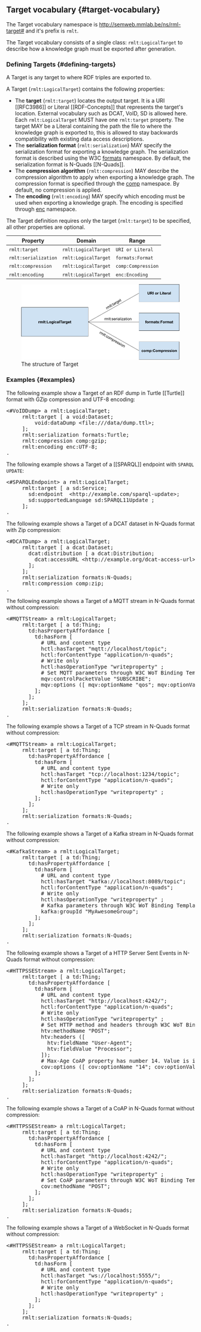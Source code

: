 ## Target vocabulary {#target-vocabulary}

The Target vocabulary namespace is http://semweb.mmlab.be/ns/rml-target# 
and it's prefix is `rmlt`.

The Target vocabulary consists of a single class: `rmlt:LogicalTarget` 
to describe how a knowledge graph must be exported after generation. 

### Defining Targets {#defining-targets}

A Target is any target to where RDF triples are exported to.

A Target (`rmlt:LogicalTarget`) contains the following properties:

- The **target** (`rmlt:target`) locates the output target.
It is a URI [[RFC3986]] 
or Literal [[RDF-Concepts]]
that represents the target's location. 
External vocabulary such as DCAT, VoID, SD is allowed here. 
Each `rmlt:LogicalTarget` MUST have one `rmlt:target` property. 
The target MAY be a Literal 
containing the path the file to where the knowledge graph is exported to, 
this is allowed to stay backwards compatibility 
with existing data access descriptions.
- The **serialization format** (`rmlt:serialization`) MAY specify 
the serialization format for exporting a knowledge graph. 
The serialization format is described using the W3C 
[formats](https://www.w3.org/ns/formats/) namespace. 
By default, the serialization format is N-Quads [[N-Quads]].
- The **compression algorithm** (`rmlt:compression`) MAY describe 
the compression algorithm to apply when exporting a knowledge graph.
The compression format is specified through 
the [comp](http://semweb.mmlab.be/ns/rml-compression#) namespace.
By default, no compression is applied.
- The **encoding** (`rmlt:encoding`) MAY specify which encoding must be used
when exporting a knowledge graph.
The encoding is specified through 
[enc](http://semweb.mmlab.be/ns/rml-compression#) namespace.

The Target definition requires only the target (`rmlt:target`) to be specified, 
all other properties are optional.

| Property             | Domain               | Range              |
| -------------------- | -------------------- | ------------------ |
| `rmlt:target`        | `rmlt:LogicalTarget` | `URI or Literal`   |
| `rmlt:serialization` | `rmlt:LogicalTarget` | `formats:Format`   |
| `rmlt:compression`   | `rmlt:LogicalTarget` | `comp:Compression` |
| `rmlt:encoding`      | `rmlt:LogicalTarget` | `enc:Encoding`     |

<figure>
  <img src="./resources/images/structure.png" alt="Target structure"/>
  <figcaption>The structure of Target</figcaption>
</figure>

### Examples {#examples}

The following example show a Target of an RDF dump in Turtle [[Turtle]] 
format with GZip compression and UTF-8 encoding:

<pre class="ex-target">
&lt;#VoIDDump&gt; a rmlt:LogicalTarget;
     rmlt:target [ a void:Dataset;
         void:dataDump &lt;file:///data/dump.ttl&gt;;
     ];
     rmlt:serialization formats:Turtle;
     rmlt:compression comp:gzip;
     rmlt:encoding enc:UTF-8;
.
</pre>

The following example shows a Target of a [[SPARQL]] 
endpoint with `SPARQL UPDATE`:

<pre class="ex-target">
&lt;#SPARQLEndpoint&gt; a rmlt:LogicalTarget;
     rmlt:target [ a sd:Service;
       sd:endpoint  &lt;http://example.com/sparql-update&gt;;
       sd:supportedLanguage sd:SPARQL11Update ;
     ];
.
</pre>

The following example shows a Target of a 
DCAT dataset in N-Quads format with Zip compression:

<pre class="ex-target">
&lt;#DCATDump&gt; a rmlt:LogicalTarget;
     rmlt:target [ a dcat:Dataset;
       dcat:distribution [ a dcat:Distribution;
         dcat:accessURL &lt;http://example.org/dcat-access-url&gt;;
       ];
     ];
     rmlt:serialization formats:N-Quads;
     rmlt:compression comp:zip;
.
</pre>

The following example shows a Target of a
MQTT stream in N-Quads format without compression:

<pre class="ex-target">
&lt;#MQTTStream&gt; a rmlt:LogicalTarget;
     rmlt:target [ a td:Thing;
       td:hasPropertyAffordance [
         td:hasForm [
           # URL and content type
           hctl:hasTarget "mqtt://localhost/topic";
           hctl:forContentType "application/n-quads";
           # Write only
           hctl:hasOperationType "writeproperty" ;
           # Set MQTT parameters through W3C WoT Binding Template for MQTT
           mqv:controlPacketValue "SUBSCRIBE";
           mqv:options ([ mqv:optionName "qos"; mqv:optionValue "1" ] [ mqv:optionName "dup" ]);
         ];
       ];
     ];
     rmlt:serialization formats:N-Quads;
.
</pre>

The following example shows a Target of a
TCP stream in N-Quads format without compression:

<pre class="ex-target">
&lt;#MQTTStream&gt; a rmlt:LogicalTarget;
     rmlt:target [ a td:Thing;
       td:hasPropertyAffordance [
         td:hasForm [
           # URL and content type
           hctl:hasTarget "tcp://localhost:1234/topic";
           hctl:forContentType "application/n-quads";
           # Write only
           hctl:hasOperationType "writeproperty" ;
         ];
       ];
     ];
     rmlt:serialization formats:N-Quads;
.
</pre>

The following example shows a Target of a
Kafka stream in N-Quads format without compression:

<pre class="ex-target">
&lt;#KafkaStream&gt; a rmlt:LogicalTarget;
     rmlt:target [ a td:Thing;
       td:hasPropertyAffordance [
         td:hasForm [
           # URL and content type
           hctl:hasTarget "kafka://localhost:8089/topic";
           hctl:forContentType "application/n-quads";
           # Write only
           hctl:hasOperationType "writeproperty" ;
           # Kafka parameters through W3C WoT Binding Template for Kafka
           kafka:groupId "MyAwesomeGroup";
         ];
       ];
     ];
     rmlt:serialization formats:N-Quads;
.
</pre>

The following example shows a Target of a
HTTP Server Sent Events in N-Quads format without compression:

<pre class="ex-target">
&lt;#HTTPSSEStream&gt; a rmlt:LogicalTarget;
     rmlt:target [ a td:Thing;
       td:hasPropertyAffordance [
         td:hasForm [
           # URL and content type
           hctl:hasTarget "http://localhost:4242/";
           hctl:forContentType "application/n-quads";
           # Write only
           hctl:hasOperationType "writeproperty" ;
           # Set HTTP method and headers through W3C WoT Binding Template for HTTP
           htv:methodName "POST";
           htv:headers ([
             htv:fieldName "User-Agent";
             htv:fieldValue "Processor";
           ]);
           # Max-Age CoAP property has number 14. Value is in seconds RFC7252
           cov:options ([ cov:optionName "14"; cov:optionValue "360" ]);
         ];
       ];
     ];
     rmlt:serialization formats:N-Quads;
.
</pre>

The following example shows a Target of a
CoAP in N-Quads format without compression:

<pre class="ex-target">
&lt;#HTTPSSEStream&gt; a rmlt:LogicalTarget;
     rmlt:target [ a td:Thing;
       td:hasPropertyAffordance [
         td:hasForm [
           # URL and content type
           hctl:hasTarget "http://localhost:4242/";
           hctl:forContentType "application/n-quads";
           # Write only
           hctl:hasOperationType "writeproperty" ;
           # Set CoAP parameters through W3C WoT Binding Template for HTTP
           cov:methodName "POST";
         ];
       ];
     ];
     rmlt:serialization formats:N-Quads;
.
</pre>

The following example shows a Target of a
WebSocket in N-Quads format without compression:

<pre class="ex-target">
&lt;#HTTPSSEStream&gt; a rmlt:LogicalTarget;
     rmlt:target [ a td:Thing;
       td:hasPropertyAffordance [
         td:hasForm [
           # URL and content type
           hctl:hasTarget "ws://localhost:5555/";
           hctl:forContentType "application/n-quads";
           # Write only
           hctl:hasOperationType "writeproperty" ;
         ];
       ];
     ];
     rmlt:serialization formats:N-Quads;
.
</pre>
